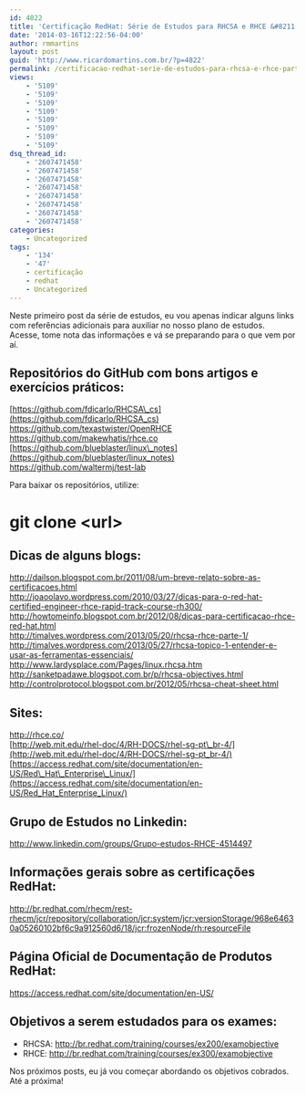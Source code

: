 ```yaml
---
id: 4822
title: 'Certificação RedHat: Série de Estudos para RHCSA e RHCE &#8211; Parte 1'
date: '2014-03-16T12:22:56-04:00'
author: rmmartins
layout: post
guid: 'http://www.ricardomartins.com.br/?p=4822'
permalink: /certificacao-redhat-serie-de-estudos-para-rhcsa-e-rhce-parte-1/
views:
    - '5109'
    - '5109'
    - '5109'
    - '5109'
    - '5109'
    - '5109'
    - '5109'
    - '5109'
dsq_thread_id:
    - '2607471458'
    - '2607471458'
    - '2607471458'
    - '2607471458'
    - '2607471458'
    - '2607471458'
    - '2607471458'
    - '2607471458'
categories:
    - Uncategorized
tags:
    - '134'
    - '47'
    - certificação
    - redhat
    - Uncategorized
---
```


Neste primeiro post da série de estudos, eu vou apenas indicar alguns links com referências adicionais para auxiliar no nosso plano de estudos. Acesse, tome nota das informações e vá se preparando para o que vem por aí.

## Repositórios do GitHub com bons artigos e exercícios práticos:

[https://github.com/fdicarlo/RHCSA\_cs](https://github.com/fdicarlo/RHCSA_cs)  
<https://github.com/texastwister/OpenRHCE>  
<https://github.com/makewhatis/rhce.co>  
[https://github.com/blueblaster/linux\_notes](https://github.com/blueblaster/linux_notes)  
<https://github.com/waltermj/test-lab>

Para baixar os repositórios, utilize:

# git clone &lt;url&gt;

## Dicas de alguns blogs:

<http://dailson.blogspot.com.br/2011/08/um-breve-relato-sobre-as-certificacoes.html>  
<http://joaoolavo.wordpress.com/2010/03/27/dicas-para-o-red-hat-certified-engineer-rhce-rapid-track-course-rh300/>  
<http://howtomeinfo.blogspot.com.br/2012/08/dicas-para-certificacao-rhce-red-hat.html>  
<http://timalves.wordpress.com/2013/05/20/rhcsa-rhce-parte-1/>  
<http://timalves.wordpress.com/2013/05/27/rhcsa-topico-1-entender-e-usar-as-ferramentas-essenciais/>  
<http://www.lardysplace.com/Pages/linux.rhcsa.htm>  
<http://sanketpadawe.blogspot.com.br/p/rhcsa-objectives.html>  
<http://controlprotocol.blogspot.com.br/2012/05/rhcsa-cheat-sheet.html>

## Sites:

<http://rhce.co/>  
[http://web.mit.edu/rhel-doc/4/RH-DOCS/rhel-sg-pt\_br-4/](http://web.mit.edu/rhel-doc/4/RH-DOCS/rhel-sg-pt_br-4/)  
[https://access.redhat.com/site/documentation/en-US/Red\_Hat\_Enterprise\_Linux/](https://access.redhat.com/site/documentation/en-US/Red_Hat_Enterprise_Linux/)

## Grupo de Estudos no Linkedin:

<http://www.linkedin.com/groups/Grupo-estudos-RHCE-4514497>

## Informações gerais sobre as certificações RedHat:

<http://br.redhat.com/rhecm/rest-rhecm/jcr/repository/collaboration/jcr:system/jcr:versionStorage/968e64630a05260102bf6c9a912560d6/18/jcr:frozenNode/rh:resourceFile>

## Página Oficial de Documentação de Produtos RedHat:

<https://access.redhat.com/site/documentation/en-US/>

## Objetivos a serem estudados para os exames:

- RHCSA: <http://br.redhat.com/training/courses/ex200/examobjective>
- RHCE: <http://br.redhat.com/training/courses/ex300/examobjective>

Nos próximos posts, eu já vou começar abordando os objetivos cobrados. Até a próxima!